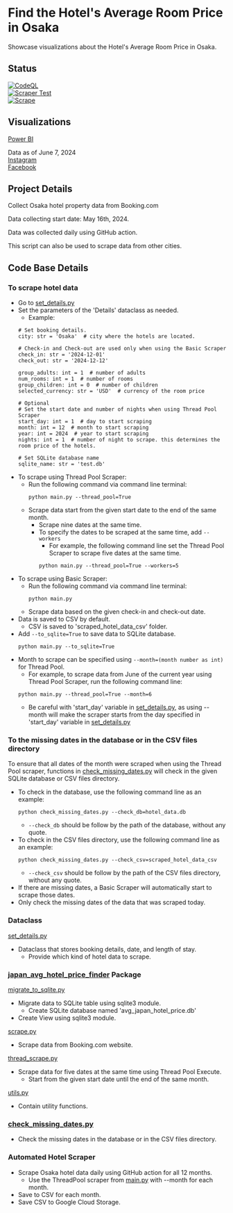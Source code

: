 # Find the Hotel's Average Room Price in Osaka 

Showcase visualizations about the Hotel's Average Room Price in Osaka.

## Status
[![CodeQL](https://github.com/sakan811/Find-Osaka-Average-Hotel-Price/actions/workflows/codeql.yml/badge.svg)](https://github.com/sakan811/Find-Osaka-Average-Hotel-Price/actions/workflows/codeql.yml)    
[![Scraper Test](https://github.com/sakan811/Find-Osaka-Average-Hotel-Price/actions/workflows/scraper-test.yml/badge.svg)](https://github.com/sakan811/Find-Osaka-Average-Hotel-Price/actions/workflows/scraper-test.yml)  
[![Scrape](https://github.com/sakan811/Find-Osaka-Average-Hotel-Price/actions/workflows/scrape.yml/badge.svg)](https://github.com/sakan811/Find-Osaka-Average-Hotel-Price/actions/workflows/scrape.yml)

## Visualizations
[Power BI](https://app.powerbi.com/view?r=eyJrIjoiOGFiNzQ1Y2UtZTVlOS00MzkyLTlmN2EtMDY2YWVlNzFiNTIyIiwidCI6ImZlMzViMTA3LTdjMmYtNGNjMy1hZDYzLTA2NTY0MzcyMDg3OCIsImMiOjEwfQ%3D%3D)  

Data as of June 7, 2024  
[Instagram](https://www.instagram.com/p/C77ANT0M3ni/?utm_source=ig_web_copy_link&igsh=MzRlODBiNWFlZA==)  
[Facebook](https://www.facebook.com/permalink.php?story_fbid=pfbid027P3bgdRAnAsN9iE2ioHihufPHKrcL626evEVKF8ytFhX4WbDvazACVfQeMK5zJ7ml&id=61553626169836)

## Project Details
Collect Osaka hotel property data from Booking.com

Data collecting start date: May 16th, 2024.

Data was collected daily using GitHub action.

This script can also be used to scrape data from other cities.

## Code Base Details 
### To scrape hotel data
- Go to [set_details.py](set_details.py)
- Set the parameters of the 'Details' dataclass as needed.
  - Example:
  ```
  # Set booking details.
  city: str = 'Osaka'  # city where the hotels are located.
  
  # Check-in and Check-out are used only when using the Basic Scraper
  check_in: str = '2024-12-01'
  check_out: str = '2024-12-12'
  
  group_adults: int = 1  # number of adults
  num_rooms: int = 1  # number of rooms
  group_children: int = 0  # number of children
  selected_currency: str = 'USD'  # currency of the room price
  
  # Optional
  # Set the start date and number of nights when using Thread Pool Scraper
  start_day: int = 1  # day to start scraping
  month: int = 12  # month to start scraping
  year: int = 2024  # year to start scraping
  nights: int = 1  # number of night to scrape. this determines the room price of the hotels.
   
  # Set SQLite database name
  sqlite_name: str = 'test.db'
  ```
- To scrape using Thread Pool Scraper:
  - Run the following command via command line terminal:
    ```  
    python main.py --thread_pool=True
    ```
  - Scrape data start from the given start date to the end of the same month.
    - Scrape nine dates at the same time.
    - To specify the dates to be scraped at the same time, add ```--workers```
      - For example, the following command line set the Thread Pool Scraper to scrape five dates at the same time. 
      ```
      python main.py --thread_pool=True --workers=5
      ```
- To scrape using Basic Scraper:
  - Run the following command via command line terminal:
    ```  
    python main.py 
    ```
  - Scrape data based on the given check-in and check-out date.
- Data is saved to CSV by default.
  - CSV is saved to 'scraped_hotel_data_csv' folder. 
- Add ```--to_sqlite=True``` to save data to SQLite database.
  ```  
  python main.py --to_sqlite=True
  ```
- Month to scrape can be specified using ```--month=(month number as int)``` for Thread Pool.
  - For example, to scrape data from June of the current year using Thread Pool Scraper, run the following command line:
  ```  
  python main.py --thread_pool=True --month=6
  ``` 
  - Be careful with 'start_day' variable in [set_details.py](set_details.py), 
  as using --month will make the scraper starts from the day specified in 'start_day' variable 
  in [set_details.py](set_details.py) 

### To the missing dates in the database or in the CSV files directory
To ensure that all dates of the month were scraped when using the Thread Pool scraper, functions in
[check_missing_dates.py](check_missing_dates.py) will check in the given SQLite database or CSV files directory.
- To check in the database, use the following command line as an example:
  ```  
  python check_missing_dates.py --check_db=hotel_data.db
  ``` 
  - ```--check_db``` should be follow by the path of the database, without any quote.
- To check in the CSV files directory, use the following command line as an example:
  ```  
  python check_missing_dates.py --check_csv=scraped_hotel_data_csv
  ``` 
  - ```--check_csv``` should be follow by the path of the CSV files directory, without any quote.
- If there are missing dates, a Basic Scraper will automatically start to scrape those dates.
- Only check the missing dates of the data that was scraped today.

### Dataclass
[set_details.py](set_details.py)
- Dataclass that stores booking details, date, and length of stay.
  - Provide which kind of hotel data to scrape.
  
### [japan_avg_hotel_price_finder](japan_avg_hotel_price_finder) Package
[migrate_to_sqlite.py](japan_avg_hotel_price_finder%2Fmigrate_to_sqlite.py)
- Migrate data to SQLite table using sqlite3 module.
  - Create SQLite database named 'avg_japan_hotel_price.db'
- Create View using sqlite3 module.

[scrape.py](japan_avg_hotel_price_finder%2Fscrape.py)
- Scrape data from Booking.com website.

[thread_scrape.py](japan_avg_hotel_price_finder%2Fthread_scrape.py)
- Scrape data for five dates at the same time using Thread Pool Execute.
  - Start from the given start date until the end of the same month.

[utils.py](japan_avg_hotel_price_finder%2Futils.py)
- Contain utility functions.

### [check_missing_dates.py](check_missing_dates.py)
- Check the missing dates in the database or in the CSV files directory.

### Automated Hotel Scraper
- Scrape Osaka hotel data daily using GitHub action for all 12 months.
  - Use the ThreadPool scraper from [main.py](main.py) with --month for each month.
- Save to CSV for each month.
- Save CSV to Google Cloud Storage.

